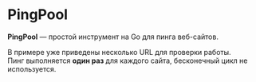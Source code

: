 # PingPool

**PingPool** — простой инструмент на Go для пинга веб-сайтов.  

В примере уже приведены несколько URL для проверки работы.  
Пинг выполняется **один раз** для каждого сайта, бесконечный цикл не используется. 
